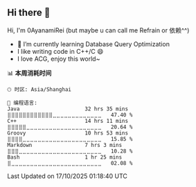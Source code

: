 ## Hi there 👋

Hi, I'm 0AyanamiRei (but maybe u can call me Refrain or 依赖^^)

- 🌱 I’m currently learning Database Query Optimization
- I like writing code in C++/C 😄
- I love ACG, enjoy this world~

 <!--START_SECTION:waka-->
📊 **本周消耗时间** 

```text
🕑︎ 时区: Asia/Shanghai

💬 编程语言: 
Java                     32 hrs 35 mins      ⣿⣿⣿⣿⣿⣿⣿⣿⣿⣿⣿⣿⣀⣀⣀⣀⣀⣀⣀⣀⣀⣀⣀⣀⣀   47.40 % 
C++                      14 hrs 11 mins      ⣿⣿⣿⣿⣿⣀⣀⣀⣀⣀⣀⣀⣀⣀⣀⣀⣀⣀⣀⣀⣀⣀⣀⣀⣀   20.64 % 
Groovy                   10 hrs 53 mins      ⣿⣿⣿⣿⣀⣀⣀⣀⣀⣀⣀⣀⣀⣀⣀⣀⣀⣀⣀⣀⣀⣀⣀⣀⣀   15.85 % 
Markdown                 7 hrs 3 mins        ⣿⣿⣿⣀⣀⣀⣀⣀⣀⣀⣀⣀⣀⣀⣀⣀⣀⣀⣀⣀⣀⣀⣀⣀⣀   10.28 % 
Bash                     1 hr 25 mins        ⣿⣀⣀⣀⣀⣀⣀⣀⣀⣀⣀⣀⣀⣀⣀⣀⣀⣀⣀⣀⣀⣀⣀⣀⣀   02.08 % 
```


 Last Updated on 17/10/2025 01:18:40 UTC
<!--END_SECTION:waka-->
